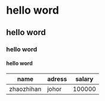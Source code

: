 # hello word
## hello word
### hello word
#### hello word
|   name   | adress |salary|
|----------|--------|------|
|zhaozhihan| johor  |100000|
